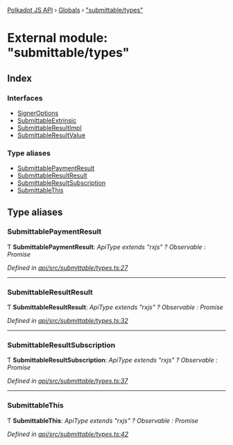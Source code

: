 [Polkadot JS API](../README.md) › [Globals](../globals.md) › ["submittable/types"](_submittable_types_.md)

# External module: "submittable/types"

## Index

### Interfaces

* [SignerOptions](../interfaces/_submittable_types_.signeroptions.md)
* [SubmittableExtrinsic](../interfaces/_submittable_types_.submittableextrinsic.md)
* [SubmittableResultImpl](../interfaces/_submittable_types_.submittableresultimpl.md)
* [SubmittableResultValue](../interfaces/_submittable_types_.submittableresultvalue.md)

### Type aliases

* [SubmittablePaymentResult](_submittable_types_.md#submittablepaymentresult)
* [SubmittableResultResult](_submittable_types_.md#submittableresultresult)
* [SubmittableResultSubscription](_submittable_types_.md#submittableresultsubscription)
* [SubmittableThis](_submittable_types_.md#submittablethis)

## Type aliases

###  SubmittablePaymentResult

Ƭ **SubmittablePaymentResult**: *ApiType extends "rxjs" ? Observable<RuntimeDispatchInfo> : Promise<RuntimeDispatchInfo>*

*Defined in [api/src/submittable/types.ts:27](https://github.com/polkadot-js/api/blob/204cf6769d/packages/api/src/submittable/types.ts#L27)*

___

###  SubmittableResultResult

Ƭ **SubmittableResultResult**: *ApiType extends "rxjs" ? Observable<SubmittableResultImpl> : Promise<Hash>*

*Defined in [api/src/submittable/types.ts:32](https://github.com/polkadot-js/api/blob/204cf6769d/packages/api/src/submittable/types.ts#L32)*

___

###  SubmittableResultSubscription

Ƭ **SubmittableResultSubscription**: *ApiType extends "rxjs" ? Observable<SubmittableResultImpl> : Promise<function>*

*Defined in [api/src/submittable/types.ts:37](https://github.com/polkadot-js/api/blob/204cf6769d/packages/api/src/submittable/types.ts#L37)*

___

###  SubmittableThis

Ƭ **SubmittableThis**: *ApiType extends "rxjs" ? Observable<THIS> : Promise<THIS>*

*Defined in [api/src/submittable/types.ts:42](https://github.com/polkadot-js/api/blob/204cf6769d/packages/api/src/submittable/types.ts#L42)*

